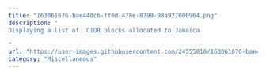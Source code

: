 ```yaml
---
title: "163061676-bae440c6-ff0d-478e-8799-98a927600964.png"
description: "
Displaying a list of  CIDR blocks allocated to Jamaica

"
url: "https://user-images.githubusercontent.com/24555810/163061676-bae440c6-ff0d-478e-8799-98a927600964.png"
category: "Miscellaneous"
---
```

